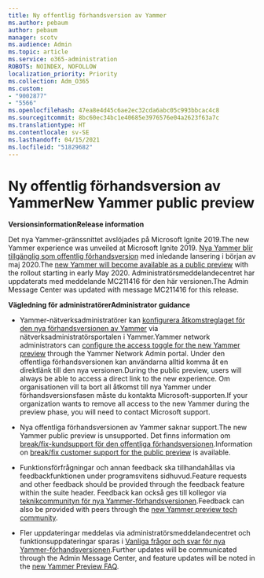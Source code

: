 ```yaml
---
title: Ny offentlig förhandsversion av Yammer
ms.author: pebaum
author: pebaum
manager: scotv
ms.audience: Admin
ms.topic: article
ms.service: o365-administration
ROBOTS: NOINDEX, NOFOLLOW
localization_priority: Priority
ms.collection: Adm_O365
ms.custom:
- "9002877"
- "5566"
ms.openlocfilehash: 47ea8e4d45c6ae2ec32cda6abc05c993bbcac4c8
ms.sourcegitcommit: 8bc60ec34bc1e40685e3976576e04a2623f63a7c
ms.translationtype: HT
ms.contentlocale: sv-SE
ms.lasthandoff: 04/15/2021
ms.locfileid: "51829682"
---
```

# <a name="new-yammer-public-preview"></a><span data-ttu-id="bd995-102">Ny offentlig förhandsversion av Yammer</span><span class="sxs-lookup"><span data-stu-id="bd995-102">New Yammer public preview</span></span>

<span data-ttu-id="bd995-103">**Versionsinformation**</span><span class="sxs-lookup"><span data-stu-id="bd995-103">**Release information**</span></span>

<span data-ttu-id="bd995-104">Det nya Yammer-gränssnittet avslöjades på Microsoft Ignite 2019.</span><span class="sxs-lookup"><span data-stu-id="bd995-104">The new Yammer experience was unveiled at Microsoft Ignite 2019.</span></span> <span data-ttu-id="bd995-105">[Nya Yammer blir tillgänglig som offentlig förhandsversion](https://docs.microsoft.com/yammer/get-started-with-yammer/newyammer-faq) med inledande lansering i början av maj 2020.</span><span class="sxs-lookup"><span data-stu-id="bd995-105">The [new Yammer will become available as a public preview](https://docs.microsoft.com/yammer/get-started-with-yammer/newyammer-faq) with the rollout starting in early May 2020.</span></span> <span data-ttu-id="bd995-106">Administratörsmeddelandecentret har uppdaterats med meddelande MC211416 för den här versionen.</span><span class="sxs-lookup"><span data-stu-id="bd995-106">The Admin Message Center was updated with message MC211416 for this release.</span></span>

<span data-ttu-id="bd995-107">**Vägledning för administratörer**</span><span class="sxs-lookup"><span data-stu-id="bd995-107">**Administrator guidance**</span></span>

- <span data-ttu-id="bd995-108">Yammer-nätverksadministratörer kan [konfigurera åtkomstreglaget för den nya förhandsversionen av Yammer](https://docs.microsoft.com/yammer/get-started-with-yammer/administrative-settings-opt-in-newyammer) via nätverksadministratörsportalen i Yammer.</span><span class="sxs-lookup"><span data-stu-id="bd995-108">Yammer network administrators can [configure the access toggle for the new Yammer preview](https://docs.microsoft.com/yammer/get-started-with-yammer/administrative-settings-opt-in-newyammer) through the Yammer Network Admin portal.</span></span> <span data-ttu-id="bd995-109">Under den offentliga förhandsversionen kan användarna alltid komma åt en direktlänk till den nya versionen.</span><span class="sxs-lookup"><span data-stu-id="bd995-109">During the public preview, users will always be able to access a direct link to the new experience.</span></span> <span data-ttu-id="bd995-110">Om organisationen vill ta bort all åtkomst till nya Yammer under förhandsversionsfasen måste du kontakta Microsoft-supporten.</span><span class="sxs-lookup"><span data-stu-id="bd995-110">If your organization wants to remove all access to the new Yammer during the preview phase, you will need to contact Microsoft support.</span></span>

- <span data-ttu-id="bd995-111">Nya offentliga förhandsversionen av Yammer saknar support.</span><span class="sxs-lookup"><span data-stu-id="bd995-111">The new Yammer public preview is unsupported.</span></span> <span data-ttu-id="bd995-112">Det finns information om [break/fix-kundsupport för den offentliga förhandsversionen](https://docs.microsoft.com/yammer/get-started-with-yammer/newyammer-faq#yammer-preview-customer-support).</span><span class="sxs-lookup"><span data-stu-id="bd995-112">Information on [break/fix customer support for the public preview](https://docs.microsoft.com/yammer/get-started-with-yammer/newyammer-faq#yammer-preview-customer-support) is available.</span></span>

- <span data-ttu-id="bd995-113">Funktionsförfrågningar och annan feedback ska tillhandahållas via feedbackfunktionen under programsvitens sidhuvud.</span><span class="sxs-lookup"><span data-stu-id="bd995-113">Feature requests and other feedback should be provided through the feedback feature within the suite header.</span></span> <span data-ttu-id="bd995-114">Feedback kan också ges till kollegor via [teknikcommunityn för nya Yammer-förhandsversionen](https://techcommunity.microsoft.com/t5/new-yammer-preview/bd-p/NewYammerPreview).</span><span class="sxs-lookup"><span data-stu-id="bd995-114">Feedback can also be provided with peers through the [new Yammer preview tech community](https://techcommunity.microsoft.com/t5/new-yammer-preview/bd-p/NewYammerPreview).</span></span>

- <span data-ttu-id="bd995-115">Fler uppdateringar meddelas via administratörsmeddelandecentret och funktionsuppdateringar sparas i [Vanliga frågor och svar för nya Yammer-förhandsversionen](https://docs.microsoft.com/yammer/get-started-with-yammer/newyammer-faq).</span><span class="sxs-lookup"><span data-stu-id="bd995-115">Further updates will be communicated through the Admin Message Center, and feature updates will be noted in the [new Yammer Preview FAQ](https://docs.microsoft.com/yammer/get-started-with-yammer/newyammer-faq).</span></span>
